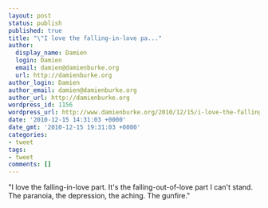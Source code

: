 ```yaml
---
layout: post
status: publish
published: true
title: "\"I love the falling-in-love pa..."
author:
  display_name: Damien
  login: Damien
  email: damien@damienburke.org
  url: http://damienburke.org
author_login: Damien
author_email: damien@damienburke.org
author_url: http://damienburke.org
wordpress_id: 1156
wordpress_url: http://www.damienburke.org/2010/12/15/i-love-the-falling-in-love-pa/
date: '2010-12-15 14:31:03 +0000'
date_gmt: '2010-12-15 19:31:03 +0000'
categories:
- tweet
tags:
- tweet
comments: []
---
```

<p>"I love the falling-in-love part. It's the falling-out-of-love part I can't stand. The paranoia, the depression, the aching. The gunfire."</p>

